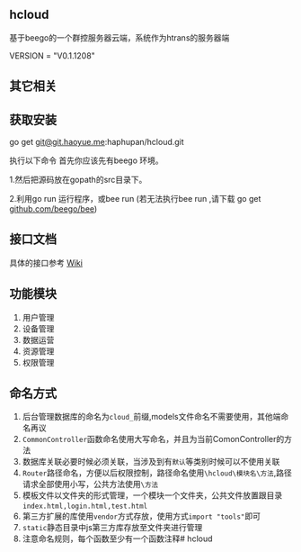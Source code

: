 ## hcloud

基于beego的一个群控服务器云端，系统作为htrans的服务器端

VERSION = "V0.1.1208"

## 其它相关

## 获取安装
go get git@git.haoyue.me:haphupan/hcloud.git

执行以下命令
首先你应该先有beego 环境。
 
1.然后把源码放在gopath的src目录下。

2.利用go run 运行程序，或bee run (若无法执行bee run ,请下载 go get [github.com/beego/bee](https://github.com/beego/bee))

## 接口文档

具体的接口参考 [Wiki](http://git.haoyue.me:8080/haphupan/hcloud/wiki)

## 功能模块
1. 用户管理
2. 设备管理
3. 数据运营
4. 资源管理
5. 权限管理

## 命名方式
1. 后台管理数据库的命名为`cloud_`前缀,models文件命名不需要使用，其他端命名再议
2. `CommonController`函数命名使用大写命名，并且为当前ComonController的方法
3. 数据库关联必要时候必须关联，当涉及到有`默认`等类别时候可以不使用关联
4. `Router`路径命名，方便以后权限控制，路径命名使用`\hcloud\模块名\方法`,路径请求全部使用小写，公共方法使用`\方法`
5. 模板文件以文件夹的形式管理，一个模块一个文件夹，公共文件放置跟目录`index.html,login.html,test.html`
6. 第三方扩展的库使用`vendor`方式存放，使用方式`import "tools"`即可
7. `static`静态目录中js第三方库存放至文件夹进行管理
8. 注意命名规则，每个函数至少有一个函数注释# hcloud
